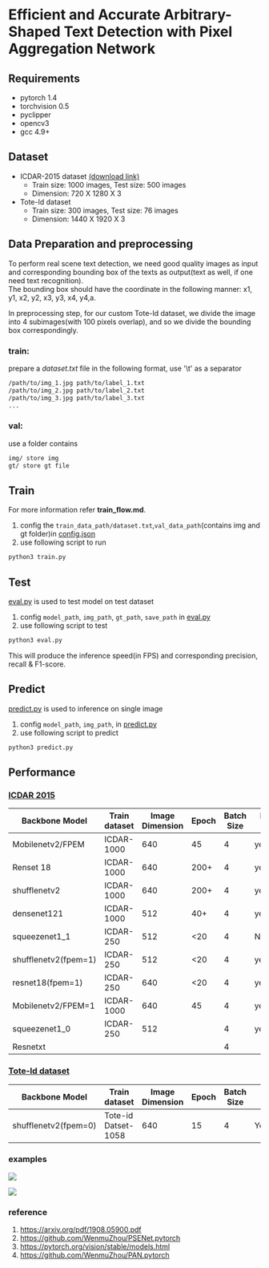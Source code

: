 # Efficient and Accurate Arbitrary-Shaped Text Detection with Pixel Aggregation Network

<!-- ![](imgs/paper/PAN.jpg) -->

## Requirements
* pytorch 1.4
* torchvision 0.5
* pyclipper
* opencv3
* gcc 4.9+

## Dataset 

- ICDAR-2015 dataset [(download link)](https://rrc.cvc.uab.es/?ch=4&com=downloads)
  - Train size: 1000 images, Test size: 500 images
  - Dimension: 720 X 1280 X 3
- Tote-Id dataset
  - Train size: 300 images, Test size: 76 images
  - Dimension:  1440 X 1920  X 3

## Data Preparation and preprocessing

To perform real scene text detection, we need good quality images as input and corresponding bounding box of the texts as output(text as well, if one need text recognition).\
The bounding box should have the coordinate in the following manner: x1, y1, x2, y2, x3, y3, x4, y4,a.

In preprocessing step, for our custom Tote-Id dataset, we divide the image into 4 subimages(with 100 pixels overlap), and so we divide the bounding box correspondingly.

### train: 
prepare a <em>dataset.txt</em> file in the following format, use '\t' as a separator
```bash
/path/to/img_1.jpg path/to/label_1.txt
/path/to/img_2.jpg path/to/label_2.txt
/path/to/img_3.jpg path/to/label_3.txt
...
```


### val:
use a folder contains
```bash
img/ store img
gt/ store gt file
```


## Train
For more information refer **train_flow.md**.
1. config the `train_data_path/dataset.txt`,`val_data_path`(contains img and gt folder)in [config.json](config.json)
2. use following script to run
```sh
python3 train.py
```

## Test

[eval.py](eval.py) is used to test model on test dataset

1. config `model_path`, `img_path`, `gt_path`, `save_path` in [eval.py](eval.py)
2. use following script to test
```sh
python3 eval.py
```

This will produce the inference speed(in FPS) and corresponding precision, recall & F1-score.

## Predict 
[predict.py](predict.py) is used to inference on single image

1. config `model_path`, `img_path`, in [predict.py](predict.py)
2. use following script to predict
```sh
python3 predict.py
```


<h2 id="Performance">Performance</h2>

### [ICDAR 2015](http://rrc.cvc.uab.es/?ch=4)


| Backbone Model       | Train dataset | Image Dimension | Epoch | Batch Size | Pretrained weights| Test dataset   | F1       | Precision | Recall   | FPS   |
| -------------------- | ---------------------------------------- | --------------- | ----- | ---------- | ------------------------------------ | ----------------- | -------- | --------- | -------- | ----- |
| Mobilenetv2/FPEM     | ICDAR-1000                               | 640             | 45    | 4          | yes/Imagenet                         | ICDAR-500(Test)   | 0.19     | 0.38      | 0.13     | 11    |
| Renset 18            | ICDAR-1000                               | 640             | 200+  | 4          | yes/Imagenet                         | ICDAR-500(Test)   | 0.78     | 0.85      | 0.73     | 13.25 |
| shufflenetv2         | ICDAR-1000                               | 640             | 200+  | 4          | yes/Imagenet                         | ICDAR-500(Test)   | 0.72     | 0.79      | 0.67     | 16.84 |
| densenet121          | ICDAR-1000                               | 512             | 40+   | 4          | yes/Imagenet                         | ICDAR-500(Test)   | 0.5      | 0.619     | 0.402    | 3     |
| squeezenet1\_1       | ICDAR-250                                | 512             | <20   | 4          | No                                   | ICDAR-500(Test)   | \-       |           |          | 6     |
| shufflenetv2(fpem=1) | ICDAR-250                                | 512             | <20   | 4          | yes/Imagenet                         | ICDAR-500(Test)   | \-       |           |          | 19-20 |
| resnet18(fpem=1)     | ICDAR-250                                | 640             | <20   | 4          | yes/Imagenet                         | ICDAR-500(Test)   |          |           |          | 16.87 |
| Mobilenetv2/FPEM=1   | ICDAR-1000                               | 640             | 45    | 4          | yes/Imagenet                         | ICDAR-500(Test)   | 0.458438 | 0.66      | 0.34     | 15    |
| squeezenet1\_0       | ICDAR-250                                | 512             |       | 4          | yes/Imagenet                         |                   |          |           |          |       |
| Resnetxt             |                                          |                 |       | 4          |                                      |                   |          |           |          |       |


### [Tote-Id dataset]()
| Backbone Model       | Train dataset | Image Dimension | Epoch | Batch Size | Pretrained weights| Test dataset   | F1       | Precision | Recall   | FPS   |
| -------------------- | ---------------------------------------- | --------------- | ----- | ---------- | ------------------------------------ | ----------------- | -------- | --------- | -------- | ----- |
| shufflenetv2(fpem=0) | Tote-id Datset-1058                      | 640             | 15    | 4          | Yes/Imagenet                         | Tote-id Datset-56 | 0.325517 | 0.442362  | 0.257501 | 9     |

### examples

![](imgs/example/img_29.jpg)

![](imgs/example/img_75.jpg)


### reference
1. https://arxiv.org/pdf/1908.05900.pdf
2. https://github.com/WenmuZhou/PSENet.pytorch
3. https://pytorch.org/vision/stable/models.html
4. https://github.com/WenmuZhou/PAN.pytorch

